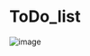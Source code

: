 # ToDo_list
![image](https://github.com/user-attachments/assets/293b80e0-a7ce-495e-80cf-d7d1de0f0362)





